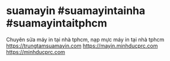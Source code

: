 # suamayin #suamayintainha #suamayintaitphcm
Chuyên sửa máy in tại nhà tphcm, nạp mực máy in tại nhà tphcm
https://trungtamsuamayin.com
https://mayin.minhducprc.com
https://minhducprc.com


